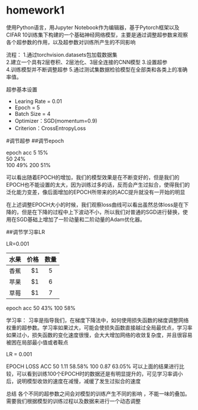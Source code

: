 # homework1
使用Python语言，用Jupyter Notebook作为编辑器，基于Pytorch框架以及CIFAR 10训练集下构建的一个基础神经网络模型，主要是通过调整超参数来观察各个超参数的作用，以及超参数对训练所产生的不同影响

流程：
1.通过torchvision.datasets包加载数据集  
2.建立一个具有2层卷积、2层池化、3层全连接的CNN模型
3.设置超参  
4.训练模型并不断调整超参
5.通过测试集数据检验模型在全部类和各类上的准确率值。  

超参基本设置
* Learing Rate = 0.01
* Epoch = 5
* Batch Size = 4
* Optimizer：SGD(momentum=0.9)
* Criterion：CrossEntropyLoss

#调节超参
##调节epoch  
    
epoch acc 
5   15%  
50	24%  
100  49%
200 51%

可以看出随着EPOCH的增加，我们的模型效果是在不断变好的，但是我们的EPOCH也不能设置的太大，因为训练过多的话，反而会产生过拟合，使得我们的泛化能力变差，像后面增加的EPOCH所带来的的ACC提升就没有一开始的明显

在上述调整EPOCH大小的时候，我们观察loss曲线可以看出虽然总体loss是在下降的，但是在下降的过程中上下波动不小，所以我们对普通的SGD进行替换，使用在SGD基础上增加了一阶动量和二阶动量的Adam优化器。
 
##调节学习率LR

LR=0.001

| 水果        | 价格    |  数量  |
| --------   | -----:   | :----: |
| 香蕉        | $1      |   5    |
| 苹果        | $1      |   6    |
| 草莓        | $1      |   7    |

epoch acc
50 43%
100 58%

学习率： 习率是指导我们，在梯度下降法中，如何使用损失函数的梯度调整网络权重的超参数。学习率如果过大，可能会使损失函数直接越过全局最优点，学习率如果过小，损失函数的变化速度很慢，会大大增加网络的收敛复杂度，并且很容易被困在局部最小值或者鞍点

LR = 0.001

EPOCH	LOSS	ACC
50	1.11	58.58%
100	0.87	63.05%
可以上面的结果进行比较，可以看到训练100个EPOCH时的数据还是有明显提升的，可见学习率调小后，说明模型收敛的速度在减慢，减缓了发生过拟合的速度

总结
各个不同的超参数之间会对模型的训练产生不同的影响 ，不能一味的叠加。需要我们根据模型的训练过程以及数据来进行一个动态调整







